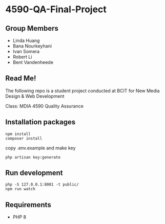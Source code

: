 # 4590-QA-Final-Project

## Group Members

-   Linda Huang
-   Bana Nourkeyhani
-   Ivan Somera
-   Robert Li
-   Bent Vandenheede

## Read Me!

The following repo is a student project conducted at BCIT for New Media Design & Web Development

Class: MDIA 4590 Quality Assurance

## Installation packages

    npm install
    composer install

copy .env.example and make key

    php artisan key:generate

## Run development

    php -S 127.0.0.1:8001 -t public/
    npm run watch

## Requirements

-   PHP 8
